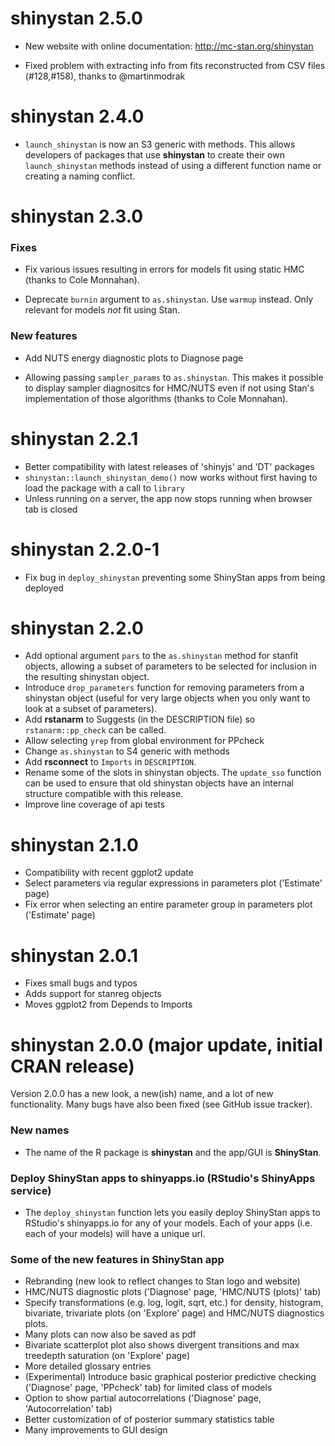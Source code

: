 # shinystan 2.5.0

* New website with online documentation: http://mc-stan.org/shinystan

* Fixed problem with extracting info from fits reconstructed from CSV files (#128,#158), thanks to @martinmodrak

# shinystan 2.4.0

* `launch_shinystan` is now an S3 generic with methods. This allows developers 
of packages that use __shinystan__ to create their own `launch_shinystan` 
methods instead of using a different function name or creating a naming 
conflict.

# shinystan 2.3.0

### Fixes 
* Fix various issues resulting in errors for models fit using static HMC (thanks
to Cole Monnahan).

* Deprecate `burnin` argument to `as.shinystan`. Use `warmup` instead. Only 
relevant for models _not_ fit using Stan.

### New features

* Add NUTS energy diagnostic plots to Diagnose page

* Allowing passing `sampler_params` to `as.shinystan`. This makes it possible to
display sampler diagnositcs for HMC/NUTS even if not using Stan's implementation
of those algorithms (thanks to Cole Monnahan).

# shinystan 2.2.1

* Better compatibility with latest releases of 'shinyjs' and 'DT' packages
* `shinystan::launch_shinystan_demo()` now works without first having to load 
the package with a call to `library`
* Unless running on a server, the app now stops running when browser tab is 
closed

# shinystan 2.2.0-1
* Fix bug in `deploy_shinystan` preventing some ShinyStan apps from being
deployed

# shinystan 2.2.0
* Add optional argument `pars` to the `as.shinystan` method for stanfit objects,
allowing a subset of parameters to be selected for inclusion in the resulting
shinystan object.
* Introduce `drop_parameters` function for removing parameters from a shinystan 
object (useful for very large objects when you only want to look at a subset of
parameters).
* Add **rstanarm** to Suggests (in the DESCRIPTION file) so `rstanarm::pp_check`
can be called.
* Allow selecting `yrep` from global environment for PPcheck
* Change `as.shinystan` to S4 generic with methods
* Add **rsconnect** to `Imports` in `DESCRIPTION`.
* Rename some of the slots in shinystan objects. The `update_sso` function can
be used to ensure that old shinystan objects have an internal structure
compatible with this release.
* Improve line coverage of api tests

# shinystan 2.1.0
* Compatibility with recent ggplot2 update
* Select parameters via regular expressions in parameters plot ('Estimate' page)
* Fix error when selecting an entire parameter group in parameters 
plot ('Estimate' page)

# shinystan 2.0.1
* Fixes small bugs and typos
* Adds support for stanreg objects
* Moves ggplot2 from Depends to Imports

# shinystan 2.0.0 (major update, initial CRAN release)

Version 2.0.0 has a new look, a new(ish) name, and a lot of new functionality. 
Many bugs have also been fixed (see GitHub issue tracker). 


### New names
* The name of the R package is **shinystan** and the app/GUI is **ShinyStan**. 

### Deploy ShinyStan apps to shinyapps.io (RStudio's ShinyApps service)
* The `deploy_shinystan` function lets you easily deploy ShinyStan apps 
to RStudio's shinyapps.io for any of your models. Each of your apps 
(i.e. each of your models) will have a unique url.

### Some of the new features in ShinyStan app 
* Rebranding (new look to reflect changes to Stan logo and website)
* HMC/NUTS diagnostic plots ('Diagnose' page, 'HMC/NUTS (plots)' tab)
* Specify transformations (e.g. log, logit, sqrt, etc.) for density, 
histogram, bivariate, trivariate plots (on 'Explore' page) and HMC/NUTS diagnostics
plots.
* Many plots can now also be saved as pdf
* Bivariate scatterplot plot also shows divergent transitions and max treedepth 
saturation (on 'Explore' page)
* More detailed glossary entries
* (Experimental) Introduce basic graphical posterior predictive 
checking ('Diagnose' page, 'PPcheck' tab) for limited class of models
* Option to show partial autocorrelations ('Diagnose' page, 'Autocorrelation' tab)
* Better customization of of posterior summary statistics table
* Many improvements to GUI design
